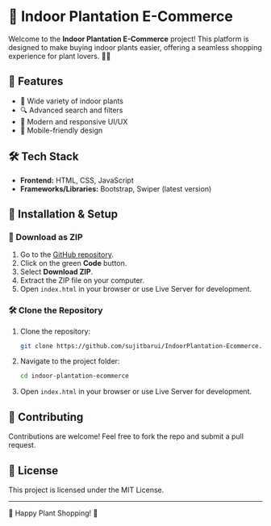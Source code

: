 # 🌿 Indoor Plantation E-Commerce

Welcome to the **Indoor Plantation E-Commerce** project! This platform is designed to make buying indoor plants easier, offering a seamless shopping experience for plant lovers. 🌱🛒

## 🚀 Features
- 🏡 Wide variety of indoor plants
- 🔍 Advanced search and filters
- 🎨 Modern and responsive UI/UX
- 📱 Mobile-friendly design

## 🛠️ Tech Stack
- **Frontend:** HTML, CSS, JavaScript
- **Frameworks/Libraries:** Bootstrap, Swiper (latest version)

## 📌 Installation & Setup



### 🔽 Download as ZIP
1. Go to the [GitHub repository](https://github.com/sujitbarui/IndoorPlantation-Ecommerce).
2. Click on the green **Code** button.
3. Select **Download ZIP**.
4. Extract the ZIP file on your computer.
5. Open `index.html` in your browser or use Live Server for development.


### 🛠 Clone the Repository

1. Clone the repository:
   ```sh
   git clone https://github.com/sujitbarui/IndoorPlantation-Ecommerce.git
   ```
2. Navigate to the project folder:
   ```sh
   cd indoor-plantation-ecommerce
   ```
3. Open `index.html` in your browser or use Live Server for development.

## 🎯 Contributing
Contributions are welcome! Feel free to fork the repo and submit a pull request.

## 📄 License
This project is licensed under the MIT License.

---
🌱 Happy Plant Shopping! 🚀
